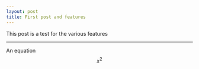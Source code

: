 ```yaml
---
layout: post
title: First post and features
---
```


This post is a test for the various features

-----

An equation $$x^2$$